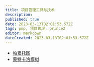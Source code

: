 ```yaml
---
title: 项目管理工具与技术
description: 
published: true
date: 2023-03-13T02:01:53.572Z
tags: pmp, 项目管理, prince2
editor: markdown
dateCreated: 2023-03-13T02:01:53.572Z
---
```


- [帕累托图](/项目管理/工具与技术/帕累托图)
- [蒙特卡洛模拟](/项目管理/工具与技术/蒙特卡洛模拟)